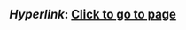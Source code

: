 ## *Hyperlink*: [Click to go to page](https://nguyen-th-dat.github.io/exercise/web-design/html&css/hyperlink/) 
